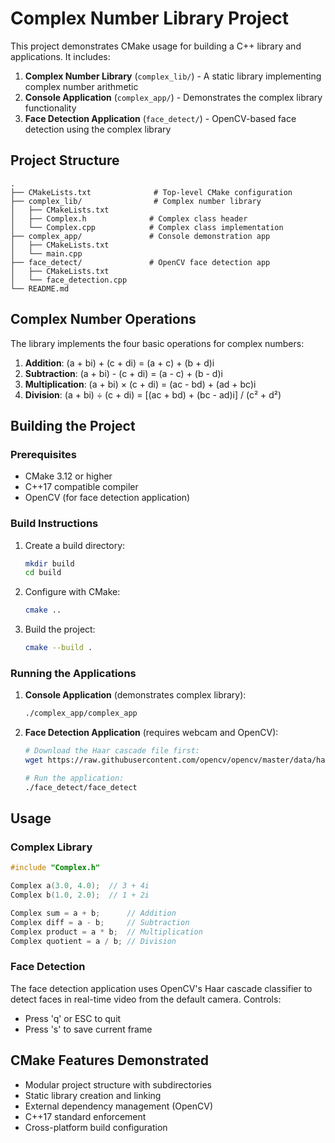 # Complex Number Library Project

This project demonstrates CMake usage for building a C++ library and applications. It includes:

1. **Complex Number Library** (`complex_lib/`) - A static library implementing complex number arithmetic
2. **Console Application** (`complex_app/`) - Demonstrates the complex library functionality
3. **Face Detection Application** (`face_detect/`) - OpenCV-based face detection using the complex library

## Project Structure

```
.
├── CMakeLists.txt              # Top-level CMake configuration
├── complex_lib/                # Complex number library
│   ├── CMakeLists.txt
│   ├── Complex.h              # Complex class header
│   └── Complex.cpp            # Complex class implementation
├── complex_app/               # Console demonstration app
│   ├── CMakeLists.txt
│   └── main.cpp
├── face_detect/               # OpenCV face detection app
│   ├── CMakeLists.txt
│   └── face_detection.cpp
└── README.md
```

## Complex Number Operations

The library implements the four basic operations for complex numbers:

1. **Addition**: (a + bi) + (c + di) = (a + c) + (b + d)i
2. **Subtraction**: (a + bi) - (c + di) = (a - c) + (b - d)i
3. **Multiplication**: (a + bi) × (c + di) = (ac - bd) + (ad + bc)i
4. **Division**: (a + bi) ÷ (c + di) = [(ac + bd) + (bc - ad)i] / (c² + d²)

## Building the Project

### Prerequisites

- CMake 3.12 or higher
- C++17 compatible compiler
- OpenCV (for face detection application)

### Build Instructions

1. Create a build directory:
   ```bash
   mkdir build
   cd build
   ```

2. Configure with CMake:
   ```bash
   cmake ..
   ```

3. Build the project:
   ```bash
   cmake --build .
   ```

### Running the Applications

1. **Console Application** (demonstrates complex library):
   ```bash
   ./complex_app/complex_app
   ```

2. **Face Detection Application** (requires webcam and OpenCV):
   ```bash
   # Download the Haar cascade file first:
   wget https://raw.githubusercontent.com/opencv/opencv/master/data/haarcascades/haarcascade_frontalface_alt2.xml
   
   # Run the application:
   ./face_detect/face_detect
   ```

## Usage

### Complex Library

```cpp
#include "Complex.h"

Complex a(3.0, 4.0);  // 3 + 4i
Complex b(1.0, 2.0);  // 1 + 2i

Complex sum = a + b;      // Addition
Complex diff = a - b;     // Subtraction
Complex product = a * b;  // Multiplication
Complex quotient = a / b; // Division
```

### Face Detection

The face detection application uses OpenCV's Haar cascade classifier to detect faces in real-time video from the default camera. Controls:
- Press 'q' or ESC to quit
- Press 's' to save current frame

## CMake Features Demonstrated

- Modular project structure with subdirectories
- Static library creation and linking
- External dependency management (OpenCV)
- C++17 standard enforcement
- Cross-platform build configuration